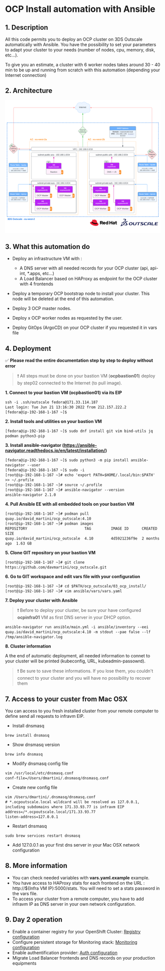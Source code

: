 # OCP Install automation with Ansible

## 1. Description

All this code permits you to deploy an OCP cluster on 3DS Outscale automatically with Ansible. You have the possibility to set your parameters to adapt your cluster to your needs (number of nodes, cpu, memory, disk, etc...).

To give you an estimate, a cluster with 6 worker nodes takes around 30 - 40 min to be up and running from scratch with this automation (depending your Internet connection)

## 2. Architecture
 
 ![Schema](../docs/ocp-3ds-outscale.svg)


## 3. What this automation do

* Deploy an infrastructure VM with :
	- A DNS server with all needed records for your OCP cluster (api, api-int, *.apps, etc...)
	- A Load Balancer based on HAProxy as endpoint for the OCP cluster with 4 frontends

* Deploy a temporary OCP bootstrap node to install your cluster. This node will be deleted at the end of this automation.

* Deploy 3 OCP master nodes.

* Deploy x OCP worker nodes as requested by the user.

* Deploy GitOps (ArgoCD) on your OCP cluster if you requested it in vars file

## 4. Deployment

✅ **Please read the entire documentation step by step to deploy without error**

> :heavy_exclamation_mark: All steps must be done on your bastion VM (**ocpbastion01**) deploy by step02 connected to the Internet (to pull image). 

**1. Connect to your bastion VM (ocpbastion01) via its EIP**
```
ssh -i .ssh/outscale fedora@171.33.114.187
Last login: Tue Jun 21 13:16:30 2022 from 212.157.222.2
[fedora@ip-192-168-1-167 ~]$
```

**2. Install tools and utilities on your bastion VM**
```
[fedora@ip-192-168-1-167 ~]$ sudo dnf install git vim bind-utils jq podman python3-pip
```

**3. Install ansible-navigator (https://ansible-navigator.readthedocs.io/en/latest/installation/)**
```
[fedora@ip-192-168-1-167 ~]$ sudo python3 -m pip install ansible-navigator --user
[fedora@ip-192-168-1-167 ~]$ sudo -i
[root@ip-192-168-1-167 ~]# echo 'export PATH=$HOME/.local/bin:$PATH' >> ~/.profile
[root@ip-192-168-1-167 ~]# source ~/.profile
[root@ip-192-168-1-167 ~]# ansible-navigator --version
ansible-navigator 2.1.0
```

**4. Pull Ansible EE with all embedded tools on your bastion VM**
```
[root@ip-192-168-1-167 ~]# podman pull quay.io/david_martini/ocp_outscale:4.10
[root@ip-192-168-1-167 ~]# podman images
REPOSITORY                          TAG         IMAGE ID      CREATED       SIZE
quay.io/david_martini/ocp_outscale  4.10        4d5921236f9e  2 months ago  1.63 GB
```

**5. Clone GIT repository on your bastion VM**
```
[root@ip-192-168-1-167 ~]# git clone https://github.com/davmartini/ocp_outscale.git
```

**6. Go to GIT workspace and edit vars file with your configuration**
```
[root@ip-192-168-1-167 ~]# cd $PATH/ocp_outscale/03_ocp_install/
[root@ip-192-168-1-167 ~]# vim ansible/vars/vars.yaml
```

**7. Deploy your cluster with Ansible**
> :heavy_exclamation_mark: Before to deploy your cluster, be sure your have configured **ocpinfra01** VM as first DNS server in your DHCP option.
```
ansible-navigator run ansible/main.yml -i ansible/inventory --eei quay.io/david_martini/ocp_outscale:4.10 -m stdout --pae false --lf /tmp/ansible-navigator.log
```

**8. Cluster information**

A the end of automatic deployment, all needed information to connet to your cluster will be printed (kubeconfig, URL, kubeadmin-passowrd). 
> :heavy_exclamation_mark: Be sure to save these informations. If you lose them, you couldn't connect to your cluster and you will have no possibility to recover them

## 7. Access to your custer from Mac OSX
You can access to you fresh installed cluster from your remote computer to define send all requests to infravm EIP.

* Install dnsmasq
```
brew install dnsmasq
```

* Show dnsmasq version
```
brew info dnsmasq
```

* Modify dnsmasq config file
```
vim /usr/local/etc/dnsmasq.conf
conf-file=/Users/dmartini/.dnsmasq/dnsmasq.conf
```

* Create new config file
```
vim /Users/dmartini/.dnsmasq/dnsmasq.conf
# *.ocpoutscale.local wildcard will be resolved as 127.0.0.1, including subdomains where 171.33.93.77 is infravm EIP
address=/*.ocpoutscale.local/171.33.93.77 
listen-address=127.0.0.1
```

* Restart dnsmasq
```
sudo brew services restart dnsmasq
```

* Add 127.0.0.1 as your first dns server in your Mac OSX network configuration


## 8. More information

* You can check needed variables with **vars.yaml.example** example.
* You have access to HAProxy stats for each frontend on the URL : http://${Infra VM IP}:5000/stats. You will need to set a stats password in the vars file.
* To access your cluster from a remote computer, you have to add infravm IP as DNS server in your own network configuration.

## 9. Day 2 operation

* Enable a container registry for your OpenShift Cluster: [Registry configuration](https://docs.openshift.com/container-platform/4.10/installing/installing_platform_agnostic/installing-platform-agnostic.html#installation-registry-storage-config_installing-platform-agnostic)
* Configure persistent storage for Monitoring stack: [Monitoring configuration](https://docs.openshift.com/container-platform/4.10/monitoring/configuring-the-monitoring-stack.html#configuring-persistent-storage)
* Enable authentification provider: [Auth configuration](https://docs.openshift.com/container-platform/4.10/authentication/understanding-authentication.html)
* Migrate Load Balancer frontends and DNS records on your production equipments

